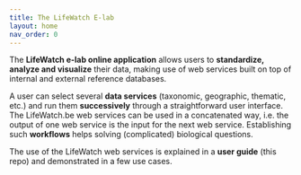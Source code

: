 ```yaml
---
title: The LifeWatch E-lab
layout: home
nav_order: 0
---
```


The **LifeWatch e-lab online application** allows users to **standardize, analyze and visualize** their data, making use of web services built on top of internal and external reference databases.

A user can select several **data services** (taxonomic, geographic, thematic, etc.) and run them **successively** through a straightforward user interface. The LifeWatch.be web services can be used in a concatenated way, i.e. the output of one web service is the input for the next web service. Establishing such **workflows** helps solving (complicated) biological questions.

The use of the LifeWatch web services is explained in a **user guide** (this repo) and demonstrated in a few use cases.
